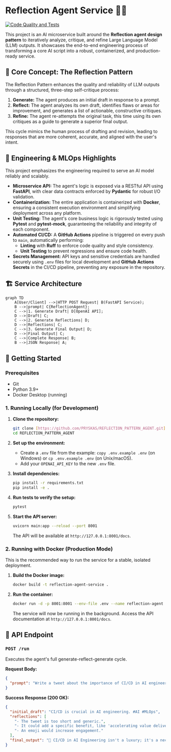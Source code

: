 # Reflection Agent Service 🤖✨

[![Code Quality and Tests](https://github.com/PRYSKAS/REFLECTION_PATTERN_AGENT/actions/workflows/ci.yml/badge.svg)](https://github.com/PRYSKAS/REFLECTION_PATTERN_AGENT/actions)

This project is an AI microservice built around the **Reflection agent design pattern** to iteratively analyze, critique, and refine Large Language Model (LLM) outputs. It showcases the end-to-end engineering process of transforming a core AI script into a robust, containerized, and production-ready service.

## 🧠 Core Concept: The Reflection Pattern

The Reflection Pattern enhances the quality and reliability of LLM outputs through a structured, three-step self-critique process:

1.  **Generate:** The agent produces an initial draft in response to a prompt.
2.  **Reflect:** The agent analyzes its own draft, identifies flaws or areas for improvement, and generates a list of actionable, constructive critiques.
3.  **Refine:** The agent re-attempts the original task, this time using its own critiques as a guide to generate a superior final output.

This cycle mimics the human process of drafting and revision, leading to responses that are more coherent, accurate, and aligned with the user's intent.

## 🚀 Engineering & MLOps Highlights

This project emphasizes the engineering required to serve an AI model reliably and scalably.

* **Microservice API:** The agent's logic is exposed via a RESTful API using **FastAPI**, with clear data contracts enforced by **Pydantic** for robust I/O validation.
* **Containerization:** The entire application is containerized with **Docker**, ensuring a consistent execution environment and simplifying deployment across any platform.
* **Unit Testing:** The agent's core business logic is rigorously tested using **Pytest** and **pytest-mock**, guaranteeing the reliability and integrity of each component.
* **Automated CI/CD:** A **GitHub Actions** pipeline is triggered on every push to `main`, automatically performing:
    * **Linting** with **Ruff** to enforce code quality and style consistency.
    * **Unit Testing** to prevent regressions and ensure code health.
* **Secrets Management:** API keys and sensitive credentials are handled securely using `.env` files for local development and **GitHub Actions Secrets** in the CI/CD pipeline, preventing any exposure in the repository.

## 🏗️ Service Architecture

```mermaid
graph TD
    A[User/Client] -->|HTTP POST Request| B(FastAPI Service);
    B -->|prompt| C{ReflectionAgent};
    C -->|1. Generate Draft| D[OpenAI API];
    D -->|Draft| C;
    C -->|2. Generate Reflections| D;
    D -->|Reflections| C;
    C -->|3. Generate Final Output| D;
    D -->|Final Output| C;
    C -->|Complete Response| B;
    B -->|JSON Response| A;
```

## 🏁 Getting Started

### Prerequisites
* Git
* Python 3.9+
* Docker Desktop (running)

### 1. Running Locally (for Development)

1.  **Clone the repository:**
    ```bash
    git clone [https://github.com/PRYSKAS/REFLECTION_PATTERN_AGENT.git](https://github.com/PRYSKAS/REFLECTION_PATTERN_AGENT.git)
    cd REFLECTION_PATTERN_AGENT
    ```

2.  **Set up the environment:**
    * Create a `.env` file from the example: `copy .env.example .env` (on Windows) or `cp .env.example .env` (on Unix/macOS).
    * Add your `OPENAI_API_KEY` to the new `.env` file.

3.  **Install dependencies:**
    ```bash
    pip install -r requirements.txt
    pip install -e .
    ```

4.  **Run tests to verify the setup:**
    ```bash
    pytest
    ```

5.  **Start the API server:**
    ```bash
    uvicorn main:app --reload --port 8001
    ```
    The API will be available at `http://127.0.0.1:8001/docs`.

### 2. Running with Docker (Production Mode)

This is the recommended way to run the service for a stable, isolated deployment.

1.  **Build the Docker image:**
    ```bash
    docker build -t reflection-agent-service .
    ```

2.  **Run the container:**
    ```bash
    docker run -d -p 8001:8001 --env-file .env --name reflection-agent reflection-agent-service
    ```
    The service will now be running in the background. Access the API documentation at `http://127.0.0.1:8001/docs`.

## 📡 API Endpoint

### `POST /run`

Executes the agent's full generate-reflect-generate cycle.

**Request Body:**
```json
{
  "prompt": "Write a tweet about the importance of CI/CD in AI engineering."
}
```

**Success Response (200 OK):**
```json
{
  "initial_draft": "CI/CD is crucial in AI engineering. #AI #MLOps",
  "reflections": [
    "- The tweet is too short and generic.",
    "- It could add a specific benefit, like 'accelerating value delivery'.",
    "- An emoji would increase engagement."
  ],
  "final_output": "🚀 CI/CD in AI Engineering isn't a luxury; it's a necessity! It accelerates value delivery by automating testing and deployment, ensuring robust models reach production faster. #MLOps #AIEngineering"
}
```